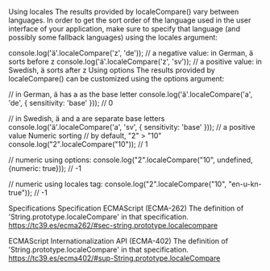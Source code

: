 Using locales
The results provided by localeCompare() vary between languages. In order to get the sort order of the language used in the user interface of your application, make sure to specify that language (and possibly some fallback languages) using the locales argument:

console.log('ä'.localeCompare('z', 'de')); // a negative value: in German, ä sorts before z
console.log('ä'.localeCompare('z', 'sv')); // a positive value: in Swedish, ä sorts after z
Using options
The results provided by localeCompare() can be customized using the options argument:

// in German, ä has a as the base letter
console.log('ä'.localeCompare('a', 'de', { sensitivity: 'base' })); // 0

// in Swedish, ä and a are separate base letters
console.log('ä'.localeCompare('a', 'sv', { sensitivity: 'base' })); // a positive value
Numeric sorting
// by default, "2" > "10"
console.log("2".localeCompare("10")); // 1

// numeric using options:
console.log("2".localeCompare("10", undefined, {numeric: true})); // -1

// numeric using locales tag:
console.log("2".localeCompare("10", "en-u-kn-true")); // -1

Specifications
Specification
ECMAScript (ECMA-262)
The definition of 'String.prototype.localeCompare' in that specification.
https://tc39.es/ecma262/#sec-string.prototype.localecompare

ECMAScript Internationalization API (ECMA-402)
The definition of 'String.prototype.localeCompare' in that specification.
https://tc39.es/ecma402/#sup-String.prototype.localeCompare